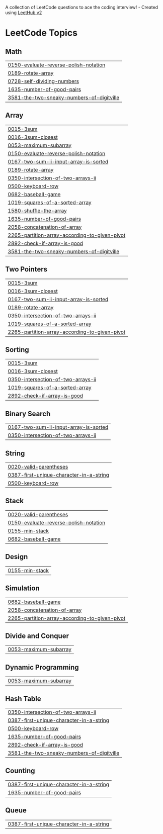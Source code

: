 A collection of LeetCode questions to ace the coding interview! - Created using [LeetHub v2](https://github.com/arunbhardwaj/LeetHub-2.0)
<!---LeetCode Topics Start-->
# LeetCode Topics
## Math
|  |
| ------- |
| [0150-evaluate-reverse-polish-notation](https://github.com/yidextech/LeetCode/tree/master/0150-evaluate-reverse-polish-notation) |
| [0189-rotate-array](https://github.com/yidextech/LeetCode/tree/master/0189-rotate-array) |
| [0728-self-dividing-numbers](https://github.com/yidextech/LeetCode/tree/master/0728-self-dividing-numbers) |
| [1635-number-of-good-pairs](https://github.com/yidextech/LeetCode/tree/master/1635-number-of-good-pairs) |
| [3581-the-two-sneaky-numbers-of-digitville](https://github.com/yidextech/LeetCode/tree/master/3581-the-two-sneaky-numbers-of-digitville) |
## Array
|  |
| ------- |
| [0015-3sum](https://github.com/yidextech/LeetCode/tree/master/0015-3sum) |
| [0016-3sum-closest](https://github.com/yidextech/LeetCode/tree/master/0016-3sum-closest) |
| [0053-maximum-subarray](https://github.com/yidextech/LeetCode/tree/master/0053-maximum-subarray) |
| [0150-evaluate-reverse-polish-notation](https://github.com/yidextech/LeetCode/tree/master/0150-evaluate-reverse-polish-notation) |
| [0167-two-sum-ii-input-array-is-sorted](https://github.com/yidextech/LeetCode/tree/master/0167-two-sum-ii-input-array-is-sorted) |
| [0189-rotate-array](https://github.com/yidextech/LeetCode/tree/master/0189-rotate-array) |
| [0350-intersection-of-two-arrays-ii](https://github.com/yidextech/LeetCode/tree/master/0350-intersection-of-two-arrays-ii) |
| [0500-keyboard-row](https://github.com/yidextech/LeetCode/tree/master/0500-keyboard-row) |
| [0682-baseball-game](https://github.com/yidextech/LeetCode/tree/master/0682-baseball-game) |
| [1019-squares-of-a-sorted-array](https://github.com/yidextech/LeetCode/tree/master/1019-squares-of-a-sorted-array) |
| [1580-shuffle-the-array](https://github.com/yidextech/LeetCode/tree/master/1580-shuffle-the-array) |
| [1635-number-of-good-pairs](https://github.com/yidextech/LeetCode/tree/master/1635-number-of-good-pairs) |
| [2058-concatenation-of-array](https://github.com/yidextech/LeetCode/tree/master/2058-concatenation-of-array) |
| [2265-partition-array-according-to-given-pivot](https://github.com/yidextech/LeetCode/tree/master/2265-partition-array-according-to-given-pivot) |
| [2892-check-if-array-is-good](https://github.com/yidextech/LeetCode/tree/master/2892-check-if-array-is-good) |
| [3581-the-two-sneaky-numbers-of-digitville](https://github.com/yidextech/LeetCode/tree/master/3581-the-two-sneaky-numbers-of-digitville) |
## Two Pointers
|  |
| ------- |
| [0015-3sum](https://github.com/yidextech/LeetCode/tree/master/0015-3sum) |
| [0016-3sum-closest](https://github.com/yidextech/LeetCode/tree/master/0016-3sum-closest) |
| [0167-two-sum-ii-input-array-is-sorted](https://github.com/yidextech/LeetCode/tree/master/0167-two-sum-ii-input-array-is-sorted) |
| [0189-rotate-array](https://github.com/yidextech/LeetCode/tree/master/0189-rotate-array) |
| [0350-intersection-of-two-arrays-ii](https://github.com/yidextech/LeetCode/tree/master/0350-intersection-of-two-arrays-ii) |
| [1019-squares-of-a-sorted-array](https://github.com/yidextech/LeetCode/tree/master/1019-squares-of-a-sorted-array) |
| [2265-partition-array-according-to-given-pivot](https://github.com/yidextech/LeetCode/tree/master/2265-partition-array-according-to-given-pivot) |
## Sorting
|  |
| ------- |
| [0015-3sum](https://github.com/yidextech/LeetCode/tree/master/0015-3sum) |
| [0016-3sum-closest](https://github.com/yidextech/LeetCode/tree/master/0016-3sum-closest) |
| [0350-intersection-of-two-arrays-ii](https://github.com/yidextech/LeetCode/tree/master/0350-intersection-of-two-arrays-ii) |
| [1019-squares-of-a-sorted-array](https://github.com/yidextech/LeetCode/tree/master/1019-squares-of-a-sorted-array) |
| [2892-check-if-array-is-good](https://github.com/yidextech/LeetCode/tree/master/2892-check-if-array-is-good) |
## Binary Search
|  |
| ------- |
| [0167-two-sum-ii-input-array-is-sorted](https://github.com/yidextech/LeetCode/tree/master/0167-two-sum-ii-input-array-is-sorted) |
| [0350-intersection-of-two-arrays-ii](https://github.com/yidextech/LeetCode/tree/master/0350-intersection-of-two-arrays-ii) |
## String
|  |
| ------- |
| [0020-valid-parentheses](https://github.com/yidextech/LeetCode/tree/master/0020-valid-parentheses) |
| [0387-first-unique-character-in-a-string](https://github.com/yidextech/LeetCode/tree/master/0387-first-unique-character-in-a-string) |
| [0500-keyboard-row](https://github.com/yidextech/LeetCode/tree/master/0500-keyboard-row) |
## Stack
|  |
| ------- |
| [0020-valid-parentheses](https://github.com/yidextech/LeetCode/tree/master/0020-valid-parentheses) |
| [0150-evaluate-reverse-polish-notation](https://github.com/yidextech/LeetCode/tree/master/0150-evaluate-reverse-polish-notation) |
| [0155-min-stack](https://github.com/yidextech/LeetCode/tree/master/0155-min-stack) |
| [0682-baseball-game](https://github.com/yidextech/LeetCode/tree/master/0682-baseball-game) |
## Design
|  |
| ------- |
| [0155-min-stack](https://github.com/yidextech/LeetCode/tree/master/0155-min-stack) |
## Simulation
|  |
| ------- |
| [0682-baseball-game](https://github.com/yidextech/LeetCode/tree/master/0682-baseball-game) |
| [2058-concatenation-of-array](https://github.com/yidextech/LeetCode/tree/master/2058-concatenation-of-array) |
| [2265-partition-array-according-to-given-pivot](https://github.com/yidextech/LeetCode/tree/master/2265-partition-array-according-to-given-pivot) |
## Divide and Conquer
|  |
| ------- |
| [0053-maximum-subarray](https://github.com/yidextech/LeetCode/tree/master/0053-maximum-subarray) |
## Dynamic Programming
|  |
| ------- |
| [0053-maximum-subarray](https://github.com/yidextech/LeetCode/tree/master/0053-maximum-subarray) |
## Hash Table
|  |
| ------- |
| [0350-intersection-of-two-arrays-ii](https://github.com/yidextech/LeetCode/tree/master/0350-intersection-of-two-arrays-ii) |
| [0387-first-unique-character-in-a-string](https://github.com/yidextech/LeetCode/tree/master/0387-first-unique-character-in-a-string) |
| [0500-keyboard-row](https://github.com/yidextech/LeetCode/tree/master/0500-keyboard-row) |
| [1635-number-of-good-pairs](https://github.com/yidextech/LeetCode/tree/master/1635-number-of-good-pairs) |
| [2892-check-if-array-is-good](https://github.com/yidextech/LeetCode/tree/master/2892-check-if-array-is-good) |
| [3581-the-two-sneaky-numbers-of-digitville](https://github.com/yidextech/LeetCode/tree/master/3581-the-two-sneaky-numbers-of-digitville) |
## Counting
|  |
| ------- |
| [0387-first-unique-character-in-a-string](https://github.com/yidextech/LeetCode/tree/master/0387-first-unique-character-in-a-string) |
| [1635-number-of-good-pairs](https://github.com/yidextech/LeetCode/tree/master/1635-number-of-good-pairs) |
## Queue
|  |
| ------- |
| [0387-first-unique-character-in-a-string](https://github.com/yidextech/LeetCode/tree/master/0387-first-unique-character-in-a-string) |
<!---LeetCode Topics End-->